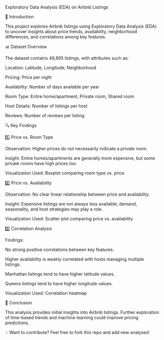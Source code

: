 Exploratory Data Analysis (EDA) on Airbnb Listings

📌 Introduction

This project explores Airbnb listings using Exploratory Data Analysis (EDA) to uncover insights about price trends, availability, neighborhood differences, and correlations among key features.

📊 Dataset Overview

The dataset contains 48,895 listings, with attributes such as:

Location: Latitude, Longitude, Neighborhood

Pricing: Price per night

Availability: Number of days available per year

Room Type: Entire home/apartment, Private room, Shared room

Host Details: Number of listings per host

Reviews: Number of reviews per listing

🔍 Key Findings

1️⃣ Price vs. Room Type

Observation: Higher prices do not necessarily indicate a private room.

Insight: Entire homes/apartments are generally more expensive, but some private rooms have high prices too.

Visualization Used: Boxplot comparing room type vs. price

2️⃣ Price vs. Availability

Observation: No clear linear relationship between price and availability.

Insight: Expensive listings are not always less available; demand, seasonality, and host strategies may play a role.

Visualization Used: Scatter plot comparing price vs. availability

3️⃣ Correlation Analysis

Findings:

No strong positive correlations between key features.

Higher availability is weakly correlated with hosts managing multiple listings.

Manhattan listings tend to have higher latitude values.

Queens listings tend to have higher longitude values.

Visualization Used: Correlation heatmap

🎯 Conclusion

This analysis provides initial insights into Airbnb listings. Further exploration of time-based trends and machine learning could improve pricing predictions.

💡 Want to contribute? Feel free to fork this repo and add new analyses!
